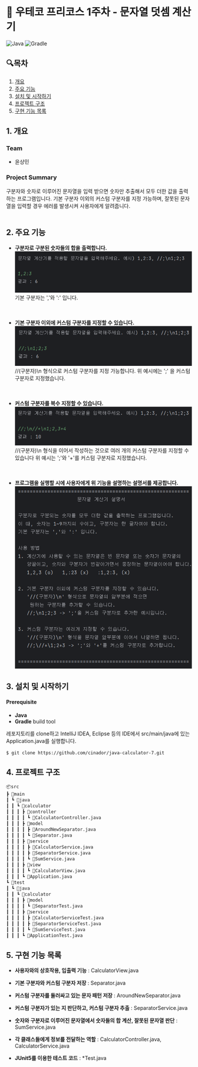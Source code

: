 # 🔢 우테코 프리코스 1주차 - 문자열 덧셈 계산기

![Java](https://img.shields.io/badge/Java-21-blue.svg)
![Gradle](https://img.shields.io/badge/Gradle-8.7-green.svg)

## 🔍목차

1. [개요](#1-개요)
2. [주요 기능](#2-주요-기능)
3. [설치 및 시작하기](#3-설치-및-시작하기)
4. [프로젝트 구조](#4-프로젝트-구조)
5. [구현 기능 목록](#5-구현-기능-목록)

## 1. 개요

### Team

- 윤상민

### Project Summary

구분자와 숫자로 이루어진 문자열을 입력 받으면 숫자만 추출해서 모두 더한 값을 출력하는 프로그램입니다. 기본 구분자 이외의 커스텀 구분자를 지정 가능하며, 잘못된 문자열을 입력할 경우 에러를 발생시켜 사용자에게
알려줍니다.
<br><br>

## 2. 주요 기능

- **구분자로 구분된 숫자들의 합을 출력합니다.**
  ![Normal Sum](images/Normal_Sum.PNG)
  기본 구분자는 ','와 ':' 입니다. <br><br><br>

- **기본 구분자 이외에 커스텀 구분자를 지정할 수 있습니다.**
  ![Separator Sum](images/Separator_Sum.PNG)
  //(구분자)\n 형식으로 커스텀 구분자를 지정 가능합니다. 위 예시에는 ';' 을 커스텀 구분자로 지정했습니다.
  <br><br><br>

- **커스텀 구분자를 복수 지정할 수 있습니다.**
  ![Separators Sum](images/Separators_Sum.PNG)
  //(구분자)\n 형식을 이어서 작성하는 것으로 여러 개의 커스텀 구분자를 지정할 수 있습니다 위 예시는 ';'와 '+'를 커스텀 구분자로 지정했습니다.
  <br><br><br>

- **프로그램을 실행할 시에 사용자에게 위 기능을 설명하는 설명서를 제공합니다.**
  ![Description](images/Description.PNG)

## 3. 설치 및 시작하기

#### Prerequisite

- **Java**
- **Gradle** build tool

레포지토리를 clone하고 IntelliJ IDEA, Eclipse 등의 IDE에서 src/main/java에 있는 Application.java를 실행합니다.

```conventionalcommit
$ git clone https://github.com/cinador/java-calculator-7.git
```

## 4. 프로젝트 구조

```
📦src
┣ 📂main
┃ ┗ 📂java
┃ ┃ ┗ 📂calculator
┃ ┃ ┃ ┣ 📂controller
┃ ┃ ┃ ┃ ┗ 📜CalculatorController.java
┃ ┃ ┃ ┣ 📂model
┃ ┃ ┃ ┃ ┣ 📜AroundNewSeparator.java
┃ ┃ ┃ ┃ ┗ 📜Separator.java
┃ ┃ ┃ ┣ 📂service
┃ ┃ ┃ ┃ ┣ 📜CalculatorService.java
┃ ┃ ┃ ┃ ┣ 📜SeparatorService.java
┃ ┃ ┃ ┃ ┗ 📜SumService.java
┃ ┃ ┃ ┣ 📂view
┃ ┃ ┃ ┃ ┗ 📜CalculatorView.java
┃ ┃ ┃ ┗ 📜Application.java
┗ 📂test
┃ ┗ 📂java
┃ ┃ ┗ 📂calculator
┃ ┃ ┃ ┣ 📂model
┃ ┃ ┃ ┃ ┗ 📜SeparatorTest.java
┃ ┃ ┃ ┣ 📂service
┃ ┃ ┃ ┃ ┣ 📜CalculatorServiceTest.java
┃ ┃ ┃ ┃ ┣ 📜SeparatorServiceTest.java
┃ ┃ ┃ ┃ ┗ 📜SumServiceTest.java
┃ ┃ ┃ ┗ 📜ApplicationTest.java
```

## 5. 구현 기능 목록

- **사용자와의 상호작용, 입출력 기능** : CalculatorView.java


- **기본 구분자와 커스텀 구분자 저장** : Separator.java


- **커스텀 구분자를 둘러싸고 있는 문자 패턴 저장** : AroundNewSeparator.java


- **커스텀 구분자가 있는 지 판단하고, 커스텀 구분자 추출** : SeparatorService.java


- **숫자와 구분자로 이루어진 문자열에서 숫자들의 합 계산, 잘못된 문자열 판단** : SumService.java


- **각 클래스들에게 정보를 전달하는 역할** : CalculatorController.java, CalculatorService.java


- **JUnit5를 이용한 테스트 코드** : *Test.java

